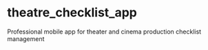 # theatre_checklist_app
Professional mobile app for theater and cinema production checklist management
